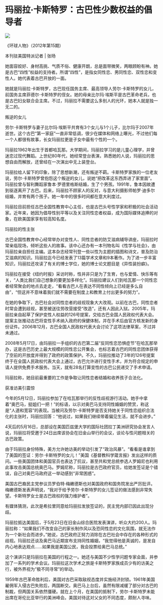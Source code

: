 # 玛丽拉·卡斯特罗：古巴性少数权益的倡导者

![](../../../page/2012-06/06/11/page_b.jpg)

《环球人物》（2012年第15期）

本刊驻美国特派记者 | 张旸

她面容姣好、身材高挑、气质不俗、健康开朗，总是面带微笑，两眼顾盼有神。她是古巴“四性”权益的支持者。所谓“四性”，是指女同性恋、男同性恋、双性恋和变性人。她代表着古巴开放的一面。

她就是玛丽拉·卡斯特罗，古巴现任国务主席、最高领导人劳尔·卡斯特罗的女儿，前国务主席菲德尔·卡斯特罗的侄女。她的母亲比尔玛·埃斯平是古巴革命老兵，也是古巴妇女联合会主席。不过，玛丽拉不需要这么多别人的光环，她本人就是独一无二的。

叛逆的女儿

劳尔·卡斯特罗与妻子比尔玛·埃斯平共育有3个女儿与1个儿子，比尔玛于2007年逝世。这个古巴“第一家庭”一直非常低调，很少在媒体和网络上曝光，不过他们每一个人都很有故事，长女玛丽拉更是子女中最有个性的一个。

玛丽拉1962年出生于首都哈瓦那。大学期间，玛丽拉学习的是儿童心理学，并曾迷恋过现代舞蹈。上世纪80年代，她经常登台表演，熟悉她的人说，玛丽拉的思想自由而解放，还曾经在一次演出中无上装登台。

玛丽拉给人留下的印象，除了思想新潮，还有叛逆不羁。卡斯特罗家族的一位老友说，劳尔·卡斯特罗曾抱怨这个叛逆的女儿，说她“把改革这东西弄进了家里面”。玛丽拉曾与智利舞蹈家鲁本·罗德里格斯结婚，生了个男孩。1991年，鲁本因故遭到驱逐离开了古巴。后来，玛丽拉不顾家人的反对，与意大利摄影师帕罗·迪多尔结婚，并育有两个孩子。她一年中的很多时间都在意大利度过。

玛丽拉目前担任古巴全国性教育中心主任，也是古巴头号性学家和积极的社会活动家。近年来，她因为倡导性别平等以及关注同性恋者权益，成为国际媒体追捧的对象，在欧美国家享有较高知名度。

玛丽拉的性主张

古巴全国性教育中心经常举办对变性人、同性恋者的防艾滋病辅导讲座，玛丽拉时常亲临现场，倾听这些人的故事。该中心还办有一本刊物名叫《性学与社会》，由玛丽拉亲自担任主编。这本杂志经常刊登一些以性为主题的插图和诗文，普及防治艾滋病的知识。玛丽拉迄今已经发表了13篇学术文章和9本著作。为了进一步丰富知识，玛丽拉还攻读了有关的博士学位，她的博士论文题目是《异性装扮癖》。

玛丽拉在接受《纽约时报》采访时称，性并非只是为了生育，也与爱情、快乐等有关，“人类比我们自己想象的要更加多样化”。玛丽拉建议人们到哈瓦那一个同性恋者经常聚会的地点去走走，“看看古巴人在表达不同性倾向上已经是多么自由”，“但这并不意味着我们就不需要在制度上和教育上付出更多的努力”。

在她的争取下，古巴社会对同性恋者的歧视现象大大改观。以前在古巴，同性恋者时常会遭到歧视，甚至被送往劳改营接受“改造”，还有人因此入狱。2005年，玛丽拉亲自起草了保护变性人权益的126号提案，交给古巴全国人民政权代表大会。提案主张推动古巴将变性手术纳入政府的保健体制，并在手术后由官方核发新的身份证件。2006年12月，古巴全国人民政权代表大会讨论了这项法律草案，不过并未通过。

2008年5月17日，由玛丽拉一手组织的古巴第二届“反同性恋恐惧症节”在哈瓦那举办，这是古巴历史上最大规模的同性恋公开集会，也标志着古巴的同性恋团体获得了空前的开放度并得到了政府的政策保护。不久，玛丽拉推动了3年的126号提案终于在全国人民政权代表大会上通过，古巴允许进行变性手术，并为符合规定的申请人提供免费手术服务。当天，就有28名打算变性的古巴公民递交了手术申请。

玛丽拉称，她目前最重要的工作是争取让同性恋者结婚和收养孩子合法化。

获准访美引震惊

今年的5月12日，玛丽拉参加了在哈瓦那举行的反性歧视游行活动。她手中拿着“奥巴马，挺姐们一把！”的标语，以示对奥巴马支持同性婚姻的赞赏，称这是“人道和宽容”的表现。当被问及劳尔·卡斯特罗是否支持她关于同性恋组织合法化的主张时，玛丽拉回答：“他说过，如果我们继续带着偏见生活，就不会进步。”

4天后的5月16日，总部设在美国匹兹堡大学的国际社团拉丁美洲研究协会发言人说，玛丽拉将受邀于24日出席该协会在旧金山举行的会议，谈论与性问题相关的古巴政策。

由于玛丽拉身份特殊，美方允许她访美的举动引发了“政治风暴”。“看看是谁拿到了美国的签证：劳尔·卡斯特罗的女儿！”美国《基督教科学箴言报》发出这样的质问。一些美国团体和美国官员也表达了抗议，甚至共和党总统参选人罗姆尼也利用此事攻击美国总统奥巴马。罗姆尼称，玛丽拉是古巴政府官员，给她发签证是个错误，自己对奥巴马政府这一举动感到“非常困惑”。

美国古巴裔民主党参议员罗伯特·梅嫩德斯也对美国政府和国务院发出严厉批评。梅嫩德斯发表声明说，“我对于给予劳尔·卡斯特罗的女儿签证的做法感到非常失望。卡斯特罗女士是古巴政权的强力维护者”。

有媒体猜测，此次是希拉里同意给玛丽拉发放签证的，民主党内部已因此出现分歧。

玛丽拉抵达美国后，于5月23日在旧金山综合医院发表演讲，听众大约200人。玛丽拉称：“如果我们不改变自己的家长制作风以及恐同性恋的文化氛围，就无法作为一个新社会而进步。”她说，古巴政府正努力消除在古巴社会中存在的各种形式的歧视。玛丽拉还谈及奥巴马近期宣布支持同性婚姻，“我觉得他是真诚的，是发自内心地表达观点……如果我是美国公民，我会投票给奥巴马总统。”

这个演讲只是玛丽拉在美国的行程之一。她还与美国不少性学问题专家会面，并参加了一系列的学术会议。玛丽拉这次学术之旅是卡斯特罗家族成员少有的访美之行，被外界视为“极不同寻常”的举动。

1959年古巴革命胜利后，美国对古巴采取敌视态度并实施经济封锁。1961年美国雇佣军入侵古巴失败后，两国断交。奥巴马上台后，虽然有限减缓了部分对古巴的制裁，但两国关系依然僵硬。就在上个月，在美国的抵制下，劳尔·卡斯特罗未能出席在哥伦比亚举行的美洲峰会。美国对待这对父女的不同态度，颇耐人寻味。
